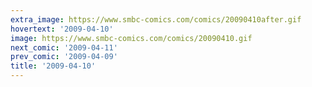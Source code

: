 ```yaml
---
extra_image: https://www.smbc-comics.com/comics/20090410after.gif
hovertext: '2009-04-10'
image: https://www.smbc-comics.com/comics/20090410.gif
next_comic: '2009-04-11'
prev_comic: '2009-04-09'
title: '2009-04-10'
---
```


